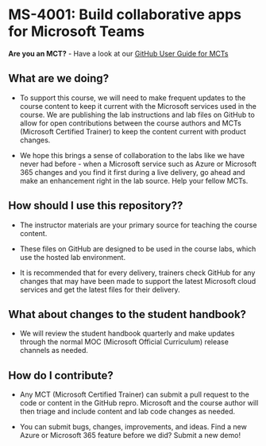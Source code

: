 # MS-4001: Build collaborative apps for Microsoft Teams

**Are you an MCT?** - Have a look at our [GitHub User Guide for MCTs](https://microsoftlearning.github.io/MCT-User-Guide/)

## What are we doing?

- To support this course, we will need to make frequent updates to the course content to keep it current with the Microsoft services used in the course. We are publishing the lab instructions and lab files on GitHub to allow for open contributions between the course authors and MCTs (Microsoft Certified Trainer) to keep the content current with product changes.

- We hope this brings a sense of collaboration to the labs like we have never had before - when a Microsoft service such as Azure or Microsoft 365 changes and you find it first during a live delivery, go ahead and make an enhancement right in the lab source. Help your fellow MCTs.

## How should I use this repository??

- The instructor materials are your primary source for teaching the course content.

- These files on GitHub are designed to be used in the course labs, which use the hosted lab environment.

- It is recommended that for every delivery, trainers check GitHub for any changes that may have been made to support the latest Microsoft cloud services and get the latest files for their delivery.

## What about changes to the student handbook?

- We will review the student handbook quarterly and make updates through the normal MOC (Microsoft Official Curriculum) release channels as needed.

## How do I contribute?

- Any MCT (Microsoft Certified Trainer) can submit a pull request to the code or content in the GitHub repro. Microsoft and the course author will then triage and include content and lab code changes as needed.

- You can submit bugs, changes, improvements, and ideas. Find a new Azure or Microsoft 365 feature before we did? Submit a new demo!
